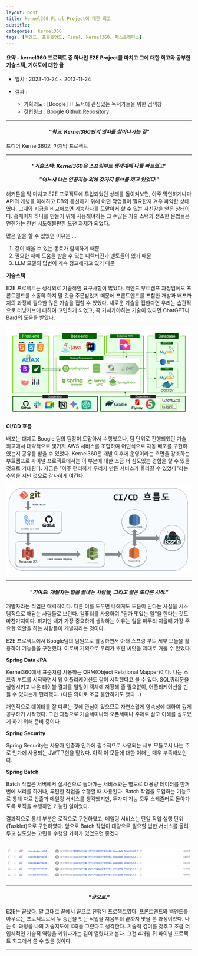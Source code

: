 ```yaml
---
layout: post
title: kernel360 Final Project에 대한 회고
subtitle: 
categories: kernel360
tags: [백엔드, 프론트엔드, Final, kernel360, 패스트캠퍼스]
---
```


#### 요약 - kernel360 프로젝트 중 하나인 E2E Project를 마치고 그에 대한 회고와 공부한 기술스택, 기여도에 대한 글

- 일시 : 2023-10-24 ~ 2013-11-24

- 결과 :
  - 기획의도 : [Boogle] IT 도서에 관심있는 독서가들을 위한 검색창
  - 깃헙링크 : [Boogle Github Repository](https://github.com/Kernel360/E2E1-Boogle)

---

#### _<center>"회고: Kernel360만의 엣지를 찾아나가는 길"</center>_

드디어 Kernel360의 마지막 프로젝트

---

#### _<center>"기술스택: Kernel360은 스프링부트 생태계에 나를 빠트렸고"</center>_ <br> _<center>"어느새 나는 인공지능 외에 갖가지 튜브를 끼고 있었다."</center>_

해커톤을 막 마치고 E2E 프로젝트에 투입되었던 상태를 돌이켜보면, 아주 막연하게나마 API의 개념을 이해하고 DB와 통신하기 위해 어떤 작업들이 필요한지 겨우 파악한 상태였다. 그때와 지금을 비교해보면 기능하나를 도맡아서 할 수 있는 자신감을 얻은 상태이다. 홈페이지 하나를 만들기 위해 사용해야하는 그 수많은 기술 스택과 생소한 문법들은 언젠가는 한번 시도해볼만한 도전 과제가 되었다.

많은 일을 할 수 있었던 이유는 ...

1. 같이 배울 수 있는 동료가 함께하기 때문
2. 필요한 때에 도움을 받을 수 있는 디렉터진과 멘토들이 있기 때문
3. LLM 모델의 답변이 계속 정교해지고 있기 때문

**기술스택**

E2E 프로젝트는 생각외로 기술적인 요구사항이 많았다. 백엔드 부트캠프 과정임에도 프론트엔드를 소홀히 하지 말 것을 주문받았기 때문에 프론트엔드를 포함한 개발과 배포까지의 과정에 필요한 많은 기술을 접할 수 있었다. 새로운 기술을 접한다면 우리는 습관적으로 러닝커브에 대하여 고민하게 되었고, 꼭 거쳐가야하는 기술이 있다면 ChatGPT나 Bard의 도움을 받았다.

![기술스택](/assets/images/boogle_tech_stack.PNG)

**CI/CD 흐름**

배포는 대체로 Boogle 팀의 팀장이 도맡아서 수행했으나, 팀 단위로 진행되었던 기술 회고에서 대략적으로 몇가지 AWS 서비스를 조합하여 어떤식으로 자동 배포를 구현하였는지 공유를 받을 수 있었다. Kernel360은 개발 이후에 운영이라는 측면을 강조하는 부트캠프로 파이널 프로젝트에서는 이 부분에 대한 조금 더 심도있는 경험을 할 수 있을 것으로 기대된다. 지금은 "아주 편리하게 우리가 만든 서비스가 올라갈 수 있었다"라는 추억을 지닌 것으로 감사하게 여긴다.

![CI/CD 흐름](/assets/images/boogle_cicd_plow.png)

---

#### _<center>"기여도: 개발자는 일을 끝내는 사람들, 그리고 끝은 또다른 시작."</center>_

개발자라는 직업은 매력적이다. 다른 이를 도우면 나에게도 도움이 된다는 사실을 시스템적으로 깨닫는 사람들로 보인다. 컴퓨터를 사용하여 "뭔가 멋있는 일"을 한다는 것도 마찬가지이다. 하지만 내가 가장 중요하게 생각하는 이유는 일을 마무리 지을때 가장 주요한 역할을 하는 사람들이 개발자라는 것이다.

E2E 프로젝트에서 Boogle팀의 팀원으로 활동하면서 아래 스프링 부트 세부 모듈을 활용하여 기능들을 구현했다. 이로써 기획으로 우리가 뿌린 씨앗을 제대로 거둘 수 있었다.

**Spring Data JPA**

Kernel360에서 표준처럼 사용하는 ORM(Object Relational Mapper)이다. 나는 스프링 부트를 시작하면서 웹 어플리케이션도 같이 시작했다고 볼 수 있다. SQL쿼리문을 실행시키고 나온 테이블 결과를 일일이 객체에 저장해 줄 필요없이, 어플리케이션을 만들 수 있다는게 편리했다. (다른 의미로 조금 불안하기도 했다...)

개인적으로 데이터를 잘 다루는 것에 관심이 있으므로 자연스럽게 영속성에 대하여 깊게 공부하기 시작했다. 그런 과정으로 기술세미나와 오픈세미나 주제로 삼고 이해를 심도있게 하기 위해 준비 중이다.

**Spring Security**

Spring Security는 사용자 인증과 인가에 필수적으로 사용되는 세부 모듈로서 나는 주로 인가에 사용되는 JWT구현을 맡았다. 아직 이 모듈에 대한 이해는 매우 부족해보인다.

**Spring Batch**

Batch 작업은 서버에서 실시간으로 돌아가는 서비스와는 별도로 대용량 데이터를 한꺼번에 처리를 하거나, 루틴한 작업을 수행할 때 사용된다. Batch 작업을 도입하는 기능으로 통계 자료 산출과 메일링 서비스를 생각했지만, 두가지 기능 모두 스케줄러로 돌아가도록 로직을 수행하면 가능한 일이었다.

결과적으로 통계 부분은 로직으로 구현하였고, 메일링 서비스는 단일 작업 실행 단위 (Tasklet)으로 구현하였다. 앞으로 Batch 작업이 대량으로 필요할 법한 서비스를 올려두고 심도있는 고민을 수행할 기회가 있었으면 좋겠다.

## ![Alt text](/assets/images/batch_mailing.png)

---

#### _<center>"끝으로."</center>_

E2E는 끝났다. 말 그대로 끝에서 끝으로 진행된 프로젝트였다. 프론트엔드와 백엔드를 아우르는 프로젝트로서 두 종단을 잇는 작업을 처음부터 끝까지 맛을 본 과정이었다. 나는 이 과정을 나의 기술지도에 X축을 그렸다고 생각한다. 기술적 깊이를 갖추고 조금 더 입체적인 기술적 역량을 키워나가는 길이 열렸다고 본다. 그건 4개월 뒤 파이널 프로젝트 회고에서 쓸 수 있을 것이다.

---
